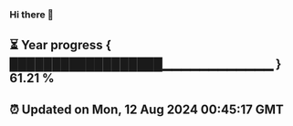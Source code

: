 ### Hi there 👋
⏳ Year progress { ██████████████████▁▁▁▁▁▁▁▁▁▁▁▁ } 61.21 %
---
⏰ Updated on Mon, 12 Aug 2024 00:45:17 GMT
---
